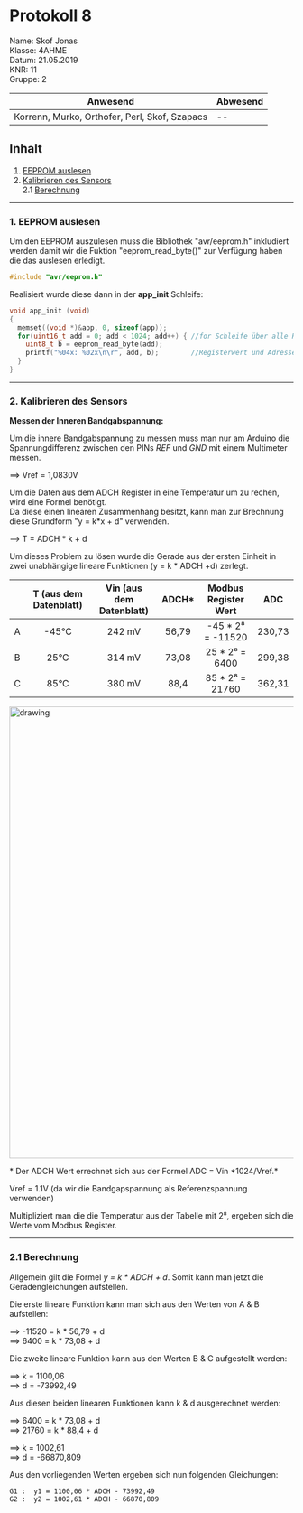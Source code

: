  # Protokoll 8 #
Name: Skof Jonas  
Klasse: 4AHME  
Datum: 21.05.2019   
KNR: 11  
Gruppe: 2  


| Anwesend  | Abwesend  |
|---|---|
| Korrenn, Murko, Orthofer, Perl, Skof, Szapacs |  -- |

## Inhalt 
1. [EEPROM auslesen](#eeprom)  
1. [Kalibrieren des Sensors](#sensor)   
2.1 [Berechnung](#berechnung)

---
### 1. EEPROM auslesen <a name="eeprom"> </a>

Um den EEPROM auszulesen muss die Bibliothek "avr/eeprom.h" inkludiert werden damit wir die Fuktion "eeprom_read_byte()" zur Verfügung haben die das auslesen erledigt.  
 
```c 
#include "avr/eeprom.h"
```

Realisiert wurde diese dann in der **app_init** Schleife:  

```c 
void app_init (void)
{
  memset((void *)&app, 0, sizeof(app));    
  for(uint16_t add = 0; add < 1024; add++) { //for Schleife über alle Register
    uint8_t b = eeprom_read_byte(add);       
    printf("%04x: %02x\n\r", add, b);        //Registerwert und Adresse werden ausgegeben
  }
}
```

---
###  2. Kalibrieren des Sensors   <a name="sensor"> </a>
**Messen der Inneren Bandgabspannung:**  

Um die innere Bandgabspannung zu messen muss man nur am Arduino die Spannungdifferenz zwischen den PINs *REF* und *GND* mit einem Multimeter messen.  

==> Vref = 1,0830V  
   
Um die Daten aus dem ADCH Register in eine Temperatur um zu rechen, wird eine Formel benötigt.  
Da diese einen linearen Zusammenhang besitzt, kann man zur Brechnung diese Grundform "y = k*x + d" verwenden.  
  
--> T = ADCH * k + d

Um dieses Problem zu lösen wurde die Gerade aus der ersten Einheit in zwei unabhängige lineare Funktionen (y = k * ADCH +d) zerlegt.

|   |T (aus dem Datenblatt)| Vin (aus dem Datenblatt)| ADCH\* |   Modbus Register Wert    |  ADC  |
|:-:|:--------------------:|:-----------------------:|:------:|:-------------------------:|:-----:|
| A |         -45°C        |           242 mV        |  56,79 |     -45 \* 2⁸ = -11520    | 230,73|
| B |          25°C        |           314 mV        |  73,08 |      25 \* 2⁸ =   6400    | 299,38|
| C |          85°C        |           380 mV        |  88,4  |      85 \* 2⁸ =  21760    | 362,31|
  

<img src="https://github.com/HTLMechatronics/m15-la1-sx/blob/skojom15/Temperatursensor.PNG" alt="drawing" width="800"/>

\* Der ADCH Wert errechnet sich aus der Formel ADC = Vin \*1024/Vref.*

Vref = 1.1V (da wir die Bandgapspannung als Referenzspannung verwenden)

Multipliziert man die die Temperatur aus der Tabelle mit 2⁸, 
ergeben sich die Werte vom Modbus Register. 

---

###  2.1 Berechnung  <a name="berechnung"> </a>

Allgemein gilt die Formel *y = k  \* ADCH + d*. Somit kann man jetzt die Geradengleichungen aufstellen.  

 Die erste lineare Funktion kann man sich aus den Werten von A & B aufstellen: 
 
==> -11520 = k * 56,79 + d    
==>   6400 =  k * 73,08 + d     

Die zweite lineare Funktion kann aus den Werten B & C aufgestellt werden:   

==>  k = 1100,06     
==>  d = -73992,49     

Aus diesen beiden linearen Funktionen kann k & d ausgerechnet werden:   

==>  6400 = k * 73,08 + d   
==>  21760 = k * 88,4 + d    

==> k = 1002,61  
==> d = -66870,809  
  
Aus den vorliegenden Werten ergeben sich nun folgenden Gleichungen:   

    G1 :  y1 = 1100,06 * ADCH - 73992,49
    G2 :  y2 = 1002,61 * ADCH - 66870,809
